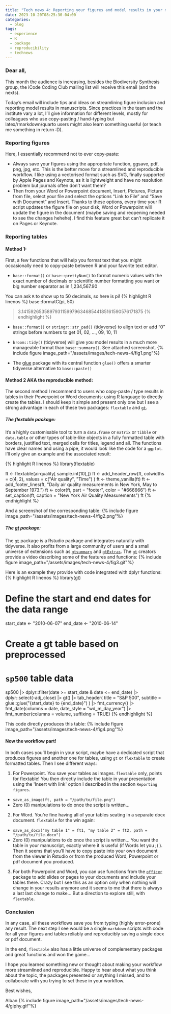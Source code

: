 ```yaml
---
title: "Tech news 4: Reporting your figures and model results in your manuscript"
date: 2023-10-20T08:25:30-04:00
categories:
  - blog
tags:
  - experience
  - R
  - package
  - reproducibility
  - technews
---
```

### Dear all,

This month the audience is increasing, besides the Biodiversity Synthesis group, the iCode Coding Club mailing list will receive this email (and the nexts).

Today’s email will include tips and ideas on streamlining figure inclusion and reporting model results in manuscripts. Since practices in the team and the institute vary a lot, I’ll give information for different levels, mostly for colleagues who use copy-pasting / hand-typing but latex/rmarkdown/quarto users might also learn something useful (or teach me something in return :D).

### Reporting figures
Here, I essentially recommend not to ever copy-paste:

 - Always save your figures using the appropriate function, ggsave, pdf, png, jpg, etc.  This is the better move for a streamlined and reproducible workflow. I like using a vectorised format such as SVG, finally supported by Apple Pages and Keynote, as it is lightweight and have no resolution problem but journals often don’t want them?
 - Then from your Word or Powerpoint document, Insert, Pictures, Picture from file, select your file and select the options “Link to File” and “Save with Document” and Insert. Thanks to these options, every time your R script updates the figure file on your disk, Word or Powerpoint will update the figure in the document (maybe saving and reopening needed to see the changes hehehe). I find this feature great but can’t replicate it on Pages or Keynote.


### Reporting tables
#### Method 1:
First, a few functions that will help you format text that you might occasionally need to copy-paste between R and your favorite text editor.
 - `base::format()` or `base::prettyNum()` to format numeric values with the exact number of decimals or scientific number formatting you want or big number separator as in 1,234,567.90

You can ask `R` to show up to 50 decimals, so here is pi!
{% highlight R linenos %}
base::formatC(pi, 50)
> 3.141592653589793115997963468544185161590576171875
{% endhighlight %}

 - `base::format()` or `stringr::str_pad()` (tidyverse) to align text or add “0” strings before numbers to get 01, 02, …, 09, 10, 11
 - `broom::tidy()` (tidyverse) will give you model results in a much more manageable format than `base::summary()`. See attached screenshot.
{% include figure image_path="/assets/images/tech-news-4/fig1.png"%}

 - The [glue][glue] package with its central function `glue()` offers a smarter tidyverse alternative to `base::paste()`

#### Method 2 AKA the reproducible method:
The second method I recommend to users who copy-paste / type results in tables in their Powerpoint or Word documents: using R language to directly create the tables.
I should keep it simple and present only one but I see a strong advantage in each of these two packages: `flextable` and [`gt`][gt].

##### The flextable package:
It’s a highly customisable tool to turn a `data.frame` or `matrix` or `tibble` or `data.table` or other types of table-like objects in a fully formatted table with borders, justified text, merged cells for titles, legend and all. The functions have clear names and using a pipe, it would look like the code for a `ggplot`. I’ll only give an example and the associated result:

{% highlight R linenos %}
  library(flextable)

  ft <- flextable(airquality[ sample.int(10),])
  ft <- add_header_row(ft,
    colwidths = c(4, 2),
    values = c("Air quality", "Time")
  )
  ft <- theme_vanilla(ft)
  ft <- add_footer_lines(ft, "Daily air quality measurements in New York, May to September 1973.")
  ft <- color(ft, part = "footer", color = "#666666")
  ft <- set_caption(ft,
                    caption = "New York Air Quality Measurements")
  ft
{% endhighlight %}

And a screenshot of the corresponding table:
{% include figure image_path="/assets/images/tech-news-4/fig2.png"%}

##### The [gt][gt] package:
The [`gt`][gt] package is a Rstudio package and integrates naturally with tidyverse. It also profits from a large community of users and a small universe of extensions such as [`gtsummary`][gtsummary] and [`gtExtras`][gtextras]. 
The [`gt`][gt] creators provide a video describing some of the features and functions: 
{% include figure image_path="/assets/images/tech-news-4/fig3.gif"%}

Here is an example they provide with code integrated with dplyr functions:
{% highlight R linenos %}
  library(gt)
  # Define the start and end dates for the data range
  start_date <- "2010-06-07"
  end_date <- "2010-06-14"

  # Create a gt table based on preprocessed
  # `sp500` table data
  sp500 |>
    dplyr::filter(date >= start_date & date <= end_date) |>
    dplyr::select(-adj_close) |>
    gt() |>
    tab_header(
      title = "S&P 500",
      subtitle = glue::glue("{start_date} to {end_date}")
    ) |>
    fmt_currency() |>
    fmt_date(columns = date, date_style = "wd_m_day_year") |>
    fmt_number(columns = volume, suffixing = TRUE)
{% endhighlight %}

This code directly produces this table:
{% include figure image_path="/assets/images/tech-news-4/fig4.png"%}

#### Now the workflow part!
In both cases you’ll begin in your script, maybe have a dedicated script that produces figures and another one for tables, using `gt` or `flextable` to create formatted tables. Then I see different ways:

1. For Powerpoint. You save your tables as images. `flextable` only, points for flextable! You then directly include the table in your  presentation using the 'Insert with link' option I described in the section  `Reporting figures`.
 - `save_as_image(ft, path = "/path/to/file.png")`
 - Zero (0) manipulations to do once the script is written...
2. For Word.
You’re fine having all of your tables seating in a separate docx document. `flextable` for the win again:
 - `save_as_docx("my table 1" = ft1, "my table 2" = ft2, path = "/path/to/file.docx")`
 - Zero (0) manipulations to do once the script is written…
You want the table in your manuscript, exactly where it is useful (if Words let you ;) ). Then it seems that you’ll have to copy paste into your own document from the viewer in Rstudio or from the produced Word, Powerpoint or pdf document you produced. 

3. For both Powerpoint and Word, you can use functions from the [`officer`][officer] package to add slides or pages to your documents and include your tables there. Crazy but I see this as an option only when nothing will change in your results anymore and it seems to me that there is always a last last change to make… But a direction to explore still, with `flextable`.

### Conclusion
In any case, all these workflows save you from typing (highly error-prone) any result. The next step I see would be a single `markdown` scripts with code for all your figures and tables reliably and reproducibly saving a single docx or pdf document.

In the end, `flextable` also has a little universe of complementary packages and great functions and won the game… 

I hope you learned something new or thought about making your workflow more streamlined and reproducible. Happy to hear about what you think about the topic, the packages presented or anything I missed, and to collaborate with you trying to set these in your workflow.

Best wishes,

Alban
{% include figure image_path="/assets/images/tech-news-4/giphy.gif"%}

[glue]:      https://glue.tidyverse.org/
[gt]:        https://gt.rstudio.com/
[gtsummary]: https://www.danieldsjoberg.com/gtsummary/
[gtextras]:  https://jthomasmock.github.io/gtExtras/
[officer]:   https://cran.r-project.org/package=officer
